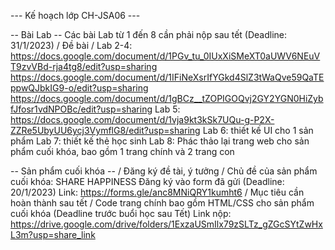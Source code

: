 --- Kế hoạch lớp CH-JSA06 ---

-- Bài Lab --
Các bài Lab từ 1 đến 8 cần phải nộp sau tết (Deadline: 31/1/2023)
/ Đề bài /
Lab 2-4: https://docs.google.com/document/d/1PGv_tu_0IUxXiSMeXT0aUWV6NEuVT9zvVBd-rja4tg8/edit?usp=sharing
https://docs.google.com/document/d/1IFiNeXsrIfYGkd4SlZ3tWaQve59QaTEppwQJbkIG9-o/edit?usp=sharing
https://docs.google.com/document/d/1gBCz__tZOPIGOQvj2GY2YGN0HiZybfJfosr1vdNPOBc/edit?usp=sharing 
Lab 5: https://docs.google.com/document/d/1vja9kt3kSk7UQu-g-P2X-ZZRe5UbyUU6ycj3VymflG8/edit?usp=sharing
Lab 6: thiết kế UI cho 1 sản phẩm
Lab 7: thiết kế thẻ học sinh
Lab 8: Phác thảo lại trang web cho sản phẩm cuối khóa, bao gồm 1 trang chính và 2 trang con

-- Sản phẩm cuối khóa --
/ Đăng ký đề tài, ý tưởng /
Chủ đề của sản phẩm cuối khóa: SHARE HAPPINESS
Đăng ký vào form đã gửi (Deadline: 20/1/2023)
Link: https://forms.gle/anc8MNiQRY1kumht6
/ Mục tiêu cần hoàn thành sau tết /
Code trang chính bao gồm HTML/CSS cho sản phẩm cuối khóa (Deadline trước buổi học sau Tết)
Link nộp: https://drive.google.com/drive/folders/1ExzaUSmIlx79zSLTz_gZGcSYtZwHxL3m?usp=share_link


